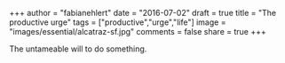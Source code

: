 +++
author = "fabianehlert"
date = "2016-07-02"
draft = true
title = "The productive urge"
tags = ["productive","urge","life"]
image = "images/essential/alcatraz-sf.jpg"
comments = false
share = true
+++

The untameable will to do something.
